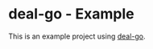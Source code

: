 # deal-go - Example

This is an example project using [deal-go](https://github.com/faunists/deal-go).
